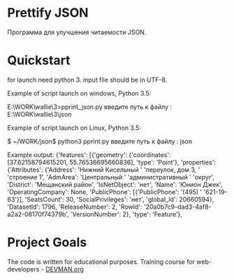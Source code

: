 # Prettify JSON

Программа для улучшения читаемости JSON.

# Quickstart

for launch need python 3.
input file should be in UTF-8.

Example of script launch on windows, Python 3.5:

E:\WORK\wallie\3>pprint_json.py
введите путь к файлу : E:\WORK\wallie\3\json

Example of script launch on Linux, Python 3.5:

$ ~/WORK/json$ python3 pprint.py 
введите путь к файлу : json


Example output:
{'features': [{'geometry': {'coordinates': [37.62158794615201,
                                            55.76536695660836],
                            'type': 'Point'},
               'properties': {'Attributes': {'Address': 'Нижний Кисельный '
                                                        'переулок, дом 3, '
                                                        'строение 1',
                                             'AdmArea': 'Центральный '
                                                        'административный '
                                                        'округ',
                                             'District': 'Мещанский район',
                                             'IsNetObject': 'нет',
                                             'Name': 'Юнион Джек',
                                             'OperatingCompany': None,
                                             'PublicPhone': [{'PublicPhone': '(495) '
                                                                             '621-19-63'}],
                                             'SeatsCount': 30,
                                             'SocialPrivileges': 'нет',
                                             'global_id': 20660594},
                              'DatasetId': 1796,
                              'ReleaseNumber': 2,
                              'RowId': '20a0b7c9-dad3-4af8-a2a2-08170f74379b',
                              'VersionNumber': 2},
               'type': 'Feature'},



# Project Goals

The code is written for educational purposes. Training course for web-developers - [DEVMAN.org](https://devman.org)
